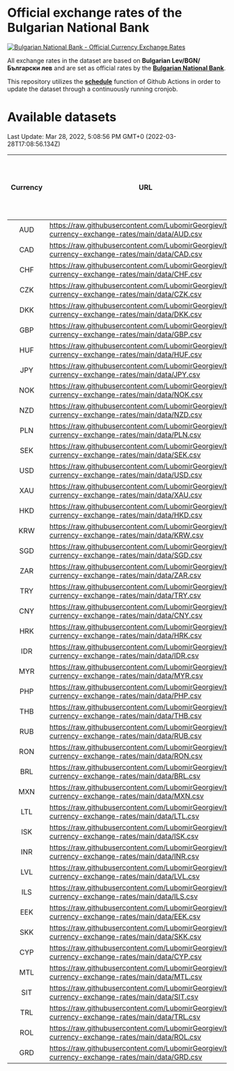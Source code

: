 # Official exchange rates of the Bulgarian National Bank

[![Bulgarian National Bank - Official Currency Exchange Rates](https://github.com/LubomirGeorgiev/bnb-currency-exchange-rates/actions/workflows/update-rates.yml/badge.svg?branch=main)](https://github.com/LubomirGeorgiev/bnb-currency-exchange-rates/actions/workflows/update-rates.yml)

All exchange rates in the dataset are based on **Bulgarian Lev/BGN/Български лев** and are set as official rates by the [**Bulgarian National Bank**](https://www.bnb.bg/Statistics/StExternalSector/StExchangeRates/StERForeignCurrencies/index.htm?toLang=_EN).

This repository utilizes the [**schedule**](https://docs.github.com/en/actions/reference/events-that-trigger-workflows) function of Github Actions in order to update the dataset through a continuously running cronjob.

# Available datasets

<!-- START LINKS (DO NOT EVER FU*ING DELETE THIS COMMENT FOR THE LOVE OF YOUR LIFE!!! IF YOU ARE CURIOS HOW IT WORKS, YOU CAN HAVE A LOOK AT ./src/updateReadme.ts) -->

Last Update: Mar 28, 2022, 5:08:56 PM GMT+0 (2022-03-28T17:08:56.134Z)

| Currency | URL                                                                                             | Number of records | Number of missing days that were filled in |
| :------: | ----------------------------------------------------------------------------------------------- | :---------------: | :----------------------------------------: |
|   AUD    | https://raw.githubusercontent.com/LubomirGeorgiev/bnb-currency-exchange-rates/main/data/AUD.csv |       8086        |                    2496                    |
|   CAD    | https://raw.githubusercontent.com/LubomirGeorgiev/bnb-currency-exchange-rates/main/data/CAD.csv |       8086        |                    2496                    |
|   CHF    | https://raw.githubusercontent.com/LubomirGeorgiev/bnb-currency-exchange-rates/main/data/CHF.csv |       8086        |                    2496                    |
|   CZK    | https://raw.githubusercontent.com/LubomirGeorgiev/bnb-currency-exchange-rates/main/data/CZK.csv |       8086        |                    2496                    |
|   DKK    | https://raw.githubusercontent.com/LubomirGeorgiev/bnb-currency-exchange-rates/main/data/DKK.csv |       8086        |                    2496                    |
|   GBP    | https://raw.githubusercontent.com/LubomirGeorgiev/bnb-currency-exchange-rates/main/data/GBP.csv |       8086        |                    2496                    |
|   HUF    | https://raw.githubusercontent.com/LubomirGeorgiev/bnb-currency-exchange-rates/main/data/HUF.csv |       8086        |                    2496                    |
|   JPY    | https://raw.githubusercontent.com/LubomirGeorgiev/bnb-currency-exchange-rates/main/data/JPY.csv |       8086        |                    2496                    |
|   NOK    | https://raw.githubusercontent.com/LubomirGeorgiev/bnb-currency-exchange-rates/main/data/NOK.csv |       8086        |                    2496                    |
|   NZD    | https://raw.githubusercontent.com/LubomirGeorgiev/bnb-currency-exchange-rates/main/data/NZD.csv |       8086        |                    2496                    |
|   PLN    | https://raw.githubusercontent.com/LubomirGeorgiev/bnb-currency-exchange-rates/main/data/PLN.csv |       8086        |                    2496                    |
|   SEK    | https://raw.githubusercontent.com/LubomirGeorgiev/bnb-currency-exchange-rates/main/data/SEK.csv |       8086        |                    2496                    |
|   USD    | https://raw.githubusercontent.com/LubomirGeorgiev/bnb-currency-exchange-rates/main/data/USD.csv |       8086        |                    2496                    |
|   XAU    | https://raw.githubusercontent.com/LubomirGeorgiev/bnb-currency-exchange-rates/main/data/XAU.csv |       8086        |                    2498                    |
|   HKD    | https://raw.githubusercontent.com/LubomirGeorgiev/bnb-currency-exchange-rates/main/data/HKD.csv |       7784        |                    2405                    |
|   KRW    | https://raw.githubusercontent.com/LubomirGeorgiev/bnb-currency-exchange-rates/main/data/KRW.csv |       7784        |                    2405                    |
|   SGD    | https://raw.githubusercontent.com/LubomirGeorgiev/bnb-currency-exchange-rates/main/data/SGD.csv |       7784        |                    2405                    |
|   ZAR    | https://raw.githubusercontent.com/LubomirGeorgiev/bnb-currency-exchange-rates/main/data/ZAR.csv |       7784        |                    2405                    |
|   TRY    | https://raw.githubusercontent.com/LubomirGeorgiev/bnb-currency-exchange-rates/main/data/TRY.csv |       6266        |                    1935                    |
|   CNY    | https://raw.githubusercontent.com/LubomirGeorgiev/bnb-currency-exchange-rates/main/data/CNY.csv |       6146        |                    1899                    |
|   HRK    | https://raw.githubusercontent.com/LubomirGeorgiev/bnb-currency-exchange-rates/main/data/HRK.csv |       6146        |                    1899                    |
|   IDR    | https://raw.githubusercontent.com/LubomirGeorgiev/bnb-currency-exchange-rates/main/data/IDR.csv |       6146        |                    1899                    |
|   MYR    | https://raw.githubusercontent.com/LubomirGeorgiev/bnb-currency-exchange-rates/main/data/MYR.csv |       6146        |                    1899                    |
|   PHP    | https://raw.githubusercontent.com/LubomirGeorgiev/bnb-currency-exchange-rates/main/data/PHP.csv |       6146        |                    1899                    |
|   THB    | https://raw.githubusercontent.com/LubomirGeorgiev/bnb-currency-exchange-rates/main/data/THB.csv |       6146        |                    1899                    |
|   RUB    | https://raw.githubusercontent.com/LubomirGeorgiev/bnb-currency-exchange-rates/main/data/RUB.csv |       6119        |                    1890                    |
|   RON    | https://raw.githubusercontent.com/LubomirGeorgiev/bnb-currency-exchange-rates/main/data/RON.csv |       6087        |                    1881                    |
|   BRL    | https://raw.githubusercontent.com/LubomirGeorgiev/bnb-currency-exchange-rates/main/data/BRL.csv |       5176        |                    1602                    |
|   MXN    | https://raw.githubusercontent.com/LubomirGeorgiev/bnb-currency-exchange-rates/main/data/MXN.csv |       5176        |                    1602                    |
|   LTL    | https://raw.githubusercontent.com/LubomirGeorgiev/bnb-currency-exchange-rates/main/data/LTL.csv |       5153        |                    1582                    |
|   ISK    | https://raw.githubusercontent.com/LubomirGeorgiev/bnb-currency-exchange-rates/main/data/ISK.csv |       5090        |                    1578                    |
|   INR    | https://raw.githubusercontent.com/LubomirGeorgiev/bnb-currency-exchange-rates/main/data/INR.csv |       4809        |                    1488                    |
|   LVL    | https://raw.githubusercontent.com/LubomirGeorgiev/bnb-currency-exchange-rates/main/data/LVL.csv |       4788        |                    1468                    |
|   ILS    | https://raw.githubusercontent.com/LubomirGeorgiev/bnb-currency-exchange-rates/main/data/ILS.csv |       4083        |                    1267                    |
|   EEK    | https://raw.githubusercontent.com/LubomirGeorgiev/bnb-currency-exchange-rates/main/data/EEK.csv |       4000        |                    1226                    |
|   SKK    | https://raw.githubusercontent.com/LubomirGeorgiev/bnb-currency-exchange-rates/main/data/SKK.csv |       2970        |                    912                     |
|   CYP    | https://raw.githubusercontent.com/LubomirGeorgiev/bnb-currency-exchange-rates/main/data/CYP.csv |       2906        |                    890                     |
|   MTL    | https://raw.githubusercontent.com/LubomirGeorgiev/bnb-currency-exchange-rates/main/data/MTL.csv |       2604        |                    799                     |
|   SIT    | https://raw.githubusercontent.com/LubomirGeorgiev/bnb-currency-exchange-rates/main/data/SIT.csv |       2544        |                    780                     |
|   TRL    | https://raw.githubusercontent.com/LubomirGeorgiev/bnb-currency-exchange-rates/main/data/TRL.csv |       1818        |                    559                     |
|   ROL    | https://raw.githubusercontent.com/LubomirGeorgiev/bnb-currency-exchange-rates/main/data/ROL.csv |       1697        |                    524                     |
|   GRD    | https://raw.githubusercontent.com/LubomirGeorgiev/bnb-currency-exchange-rates/main/data/GRD.csv |        361        |                    109                     |

<!-- END LINKS (DO NOT EVER FU*ING DELETE THIS COMMENT FOR THE LOVE OF YOUR LIFE!!! IF YOU ARE CURIOS HOW IT WORKS, YOU CAN HAVE A LOOK AT ./src/updateReadme.ts) -->
